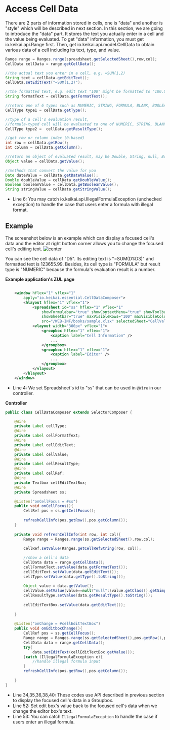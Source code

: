 # Access Cell Data

There are 2 parts of information stored in cells, one is "data" and
another is "style" which will be described in next section. In this
section, we are going to introduce the "data" part. It stores the text
you actually enter in a cell and the value being evaluated. To get
"data" information, you must get
<javadoc directory="keikai">io.keikai.api.Range</javadoc> first. Then,
get <javadoc directory="keikai">io.keikai.api.model.CellData</javadoc>
to obtain various data of a cell including its text, type, and value.

``` java
Range range = Ranges.range(spreadsheet.getSelectedSheet(),row,col);
CellData cellData = range.getCellData();

//the actual text you enter in a cell, e.g. =SUM(1,2)
String text = cellData.getEditText();
cellData.setEditText("=SUM(1,2)");

//the formatted text, e.g. edit text "100" might be formatted to "100.0"
String formatText = cellData.getFormatText();

//return one of 6 types such as NUMERIC, STRING, FORMULA, BLANK, BOOLEAN, ERROR
CellType type1 = cellData.getType();

//type of a cell's evaluation result,
//formula-typed cell will be evaluated to one of NUMERIC, STRING, BLANK, BOOLEAN, or ERROR
CellType type2 =  cellData.getResultType();

//get row or column index (0-based)
int row = cellData.getRow();
int column = cellData.getColumn();

//return an object of evaluated result, may be Double, String, null, Boolean, or Byte
Object value = cellData.getValue();

//methods that convert the value for you
Date dateValue = cellData.getDateValue();
Double doubleValue = cellData.getDoubleValue();
Boolean booleanValue = cellData.getBooleanValue();
String stringValue = cellData.getStringValue();
```

  - Line 6: You may catch
    <javadoc directory="keikai">io.keikai.api.IllegalFormulaException</javadoc>
    (unchecked exception) to handle the case that users enter a formula
    with illegal format.

## Example

The screenshot below is an example which can display a focused cell's
data and the editor at right bottom corner allows you to change the
focused cell's editing text. ![ center](zss-essentials-cellData.png
" center")

You can see the cell data of "D5". Its editing text is "=SUM(D1:D3)" and
formatted text is 123655.99. Besides, its cell type is "FORMULA" but
result type is "NUMERIC" because the formula's evaluation result is a
number.

**Example application's ZUL page**

``` xml

    <window hflex="1" vflex="1"
        apply="io.keikai.essential.CellDataComposer">
        <hlayout hflex="1" vflex="1">
            <spreadsheet id="ss" hflex="1" vflex="1"
                showFormulabar="true" showContextMenu="true" showToolbar="true"
                showSheetbar="true" maxVisibleRows="100" maxVisibleColumns="40"
                src="/WEB-INF/books/sample.xlsx" selectedSheet="CellValue"/>
            <vlayout width="300px" vflex="1">
                <groupbox hflex="1" vflex="1">
                    <caption label="Cell Information" />
                    ...
                </groupbox>
                <groupbox hflex="1" vflex="1">
                    <caption label="Editor" />
                    ...
                </groupbox>
            </vlayout>
        </hlayout>
    </window>
```

  - Line 4: We set Spreadsheet's id to "ss" that can be used in `@Wire`
    in our controller.

**Controller**

``` java
public class CellDataComposer extends SelectorComposer {

    @Wire
    private Label cellType;
    @Wire
    private Label cellFormatText;
    @Wire
    private Label cellEditText;
    @Wire
    private Label cellValue;
    @Wire
    private Label cellResultType;
    @Wire
    private Label cellRef;
    @Wire
    private Textbox cellEditTextBox;
    @Wire
    private Spreadsheet ss;

    @Listen("onCellFocus = #ss")
    public void onCellFocus(){
        CellRef pos = ss.getCellFocus();
        
        refreshCellInfo(pos.getRow(),pos.getColumn());      
    }
    
    private void refreshCellInfo(int row, int col){
        Range range = Ranges.range(ss.getSelectedSheet(),row,col);
        
        cellRef.setValue(Ranges.getCellRefString(row, col));

        //show a cell's data
        CellData data = range.getCellData();
        cellFormatText.setValue(data.getFormatText());
        cellEditText.setValue(data.getEditText());
        cellType.setValue(data.getType().toString());
        
        Object value = data.getValue();
        cellValue.setValue(value==null?"null":(value.getClass().getSimpleName()+" : "+value));
        cellResultType.setValue(data.getResultType().toString());
        
        cellEditTextBox.setValue(data.getEditText());
        
    }
    
    @Listen("onChange = #cellEditTextBox")
    public void onEditboxChange(){
        CellRef pos = ss.getCellFocus();
        Range range = Ranges.range(ss.getSelectedSheet(),pos.getRow(),pos.getColumn());
        CellData data = range.getCellData();
        try{
            data.setEditText(cellEditTextBox.getValue());
        }catch (IllegalFormulaException e){
            //handle illegal formula input
        }
        refreshCellInfo(pos.getRow(),pos.getColumn());
        
    }
}
```

  - Line 34,35,36,38,40: These codes use API described in previous
    section to display the focused cell's data in a Groupbox.
  - Line 52: Set edit box's value back to the focused cell's data when
    we change the editor box's text.
  - Line 53: You can catch `IllegalFormulaException` to handle the case
    if users enter an illegal formula.
